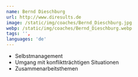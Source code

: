 ```yaml
---
name: Bernd Dieschburg
url: http://www.diresults.de
image: /static/img/coaches/Bernd_Dieschburg.jpg
webp: /static/img/coaches/Bernd_Dieschburg.webp
tags: '',
languages: 'de'
---
```


<ul><li>Selbstmanagement</li><li>Umgang mit konfliktträchtigen Situationen</li><li>Zusammenarbeitsthemen</li></ul>